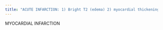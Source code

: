```yaml
---
title: "ACUTE INFARCTION: 1) Bright T2 (edema) 2) myocardial thickening CHRONIC INFARCTION: 1) delayed subendocardial enhancement (normal myocardium enhances immediately) 2) wall thinning 3) aneurysm / thrombus 4) wall motion abnormality 5) curvilinear fat deposition in walls of the LV 6) &lt; 50% wall infarcted, may benefit from revascularization"
---
```

MYOCARDIAL INFARCTION

